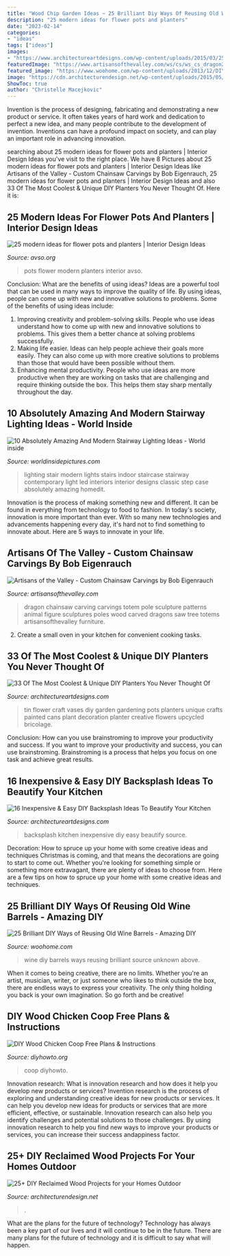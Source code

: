 ```yaml
---
title: "Wood Chip Garden Ideas ~ 25 Brilliant Diy Ways Of Reusing Old Wine Barrels"
description: "25 modern ideas for flower pots and planters"
date: "2023-02-14"
categories:
- "ideas"
tags: ["ideas"]
images:
- "https://www.architectureartdesigns.com/wp-content/uploads/2015/03/254.jpg"
featuredImage: "https://www.artisansofthevalley.com/ws/cs/ws_cs_dragon2a_l.jpg"
featured_image: "https://www.woohome.com/wp-content/uploads/2013/12/DIY-Ways-To-Re-Use-Wine-Barrels-17-2.jpg"
image: "https://cdn.architecturendesign.net/wp-content/uploads/2015/05/AD-Outdoor-Reclaimed-Wood-Projects-11.jpg"
ShowToc: true
author: "Christelle Macejkovic"
---
```



Invention is the process of designing, fabricating and demonstrating a new product or service. It often takes years of hard work and dedication to perfect a new idea, and many people contribute to the development of invention. Inventions can have a profound impact on society, and can play an important role in advancing innovation.

	

		
searching about 25 modern ideas for flower pots and planters | Interior Design Ideas you've visit to the right place. We have 8 Pictures about 25 modern ideas for flower pots and planters | Interior Design Ideas like Artisans of the Valley - Custom Chainsaw Carvings by Bob Eigenrauch, 25 modern ideas for flower pots and planters | Interior Design Ideas and also 33 Of The Most Coolest &amp; Unique DIY Planters You Never Thought Of. Here it is:
		
    
## 25 Modern Ideas For Flower Pots And Planters | Interior Design Ideas

<img loading=lazy src="https://www.avso.org/wp-content/uploads/2014/11/25-modern-ideas-for-flower-pots-and-planters-1415188152.jpg" onerror="this.onerror=null;this.src='https://tse4.mm.bing.net/th?id=OIP.sYVxYWirVQSyrl8o7LZKMQHaJ3&amp;pid=15.1';" alt="25 modern ideas for flower pots and planters | Interior Design Ideas">

_Source: avso.org_

>pots flower modern planters interior avso. 

	

Conclusion: What are the benefits of using ideas?
Ideas are a powerful tool that can be used in many ways to improve the quality of life. By using ideas, people can come up with new and innovative solutions to problems. Some of the benefits of using ideas include: 
1) Improving creativity and problem-solving skills. People who use ideas understand how to come up with new and innovative solutions to problems. This gives them a better chance at solving problems successfully. 
2) Making life easier. Ideas can help people achieve their goals more easily. They can also come up with more creative solutions to problems than those that would have been possible without them. 
3) Enhancing mental productivity. People who use ideas are more productive when they are working on tasks that are challenging and require thinking outside the box. This helps them stay sharp mentally throughout the day.

    
## 10 Absolutely Amazing And Modern Stairway Lighting Ideas - World Inside

<img loading=lazy src="https://worldinsidepictures.com/wp-content/uploads/2014/09/64.jpg" onerror="this.onerror=null;this.src='https://tse3.mm.bing.net/th?id=OIP.RRIvqc5igGen8nj646-T6gHaKQ&amp;pid=15.1';" alt="10 Absolutely Amazing And Modern Stairway Lighting Ideas - World inside">

_Source: worldinsidepictures.com_

>lighting stair modern lights stairs indoor staircase stairway contemporary light led interiors interior designs classic step case absolutely amazing homedit. 

	

Innovation is the process of making something new and different. It can be found in everything from technology to food to fashion. In today's society, innovation is more important than ever. With so many new technologies and advancements happening every day, it's hard not to find something to innovate about. Here are 5 ways to innovate in your life.

    
## Artisans Of The Valley - Custom Chainsaw Carvings By Bob Eigenrauch

<img loading=lazy src="https://www.artisansofthevalley.com/ws/cs/ws_cs_dragon2a_l.jpg" onerror="this.onerror=null;this.src='https://tse2.mm.bing.net/th?id=OIP.f91pC2AHp-iKn7-ayHLmpAHaLG&amp;pid=15.1';" alt="Artisans of the Valley - Custom Chainsaw Carvings by Bob Eigenrauch">

_Source: artisansofthevalley.com_

>dragon chainsaw carving carvings totem pole sculpture patterns animal figure sculptures poles wood carved dragons saw tree totems artisansofthevalley furniture. 

	

2. Create a small oven in your kitchen for convenient cooking tasks.

    
## 33 Of The Most Coolest &amp; Unique DIY Planters You Never Thought Of

<img loading=lazy src="https://www.architectureartdesigns.com/wp-content/uploads/2015/03/254.jpg" onerror="this.onerror=null;this.src='https://tse3.mm.bing.net/th?id=OIP.FJd1Row-trtVvfrsAFOpwwHaLH&amp;pid=15.1';" alt="33 Of The Most Coolest &amp; Unique DIY Planters You Never Thought Of">

_Source: architectureartdesigns.com_

>tin flower craft vases diy garden gardening pots planters unique crafts painted cans plant decoration planter creative flowers upcycled bricolage. 

	

Conclusion: How can you use brainstroming to improve your productivity and success.
If you want to improve your productivity and success, you can use brainstroming. Brainstroming is a process that helps you focus on one task and achieve great results.

    
## 16 Inexpensive &amp; Easy DIY Backsplash Ideas To Beautify Your Kitchen

<img loading=lazy src="https://www.architectureartdesigns.com/wp-content/uploads/2016/04/8-24.jpg" onerror="this.onerror=null;this.src='https://tse1.mm.bing.net/th?id=OIP.s6--zD0j_5SIYAsBKi0yhQHaJ4&amp;pid=15.1';" alt="16 Inexpensive &amp; Easy DIY Backsplash Ideas To Beautify Your Kitchen">

_Source: architectureartdesigns.com_

>backsplash kitchen inexpensive diy easy beautify source. 

	

Decoration: How to spruce up your home with some creative ideas and techniques
Christmas is coming, and that means the decorations are going to start to come out. Whether you're looking for something simple or something more extravagant, there are plenty of ideas to choose from. Here are a few tips on how to spruce up your home with some creative ideas and techniques.

    
## 25 Brilliant DIY Ways Of Reusing Old Wine Barrels - Amazing DIY

<img loading=lazy src="https://www.woohome.com/wp-content/uploads/2013/12/DIY-Ways-To-Re-Use-Wine-Barrels-17-2.jpg" onerror="this.onerror=null;this.src='https://tse3.mm.bing.net/th?id=OIP.6XwPg63DxlD0lkRxx5iwwwHaJ4&amp;pid=15.1';" alt="25 Brilliant DIY Ways of Reusing Old Wine Barrels - Amazing DIY">

_Source: woohome.com_

>wine diy barrels ways reusing brilliant source unknown above. 

	

When it comes to being creative, there are no limits. Whether you're an artist, musician, writer, or just someone who likes to think outside the box, there are endless ways to express your creativity. The only thing holding you back is your own imagination. So go forth and be creative!

    
## DIY Wood Chicken Coop Free Plans &amp; Instructions

<img loading=lazy src="https://www.diyhowto.org/wp-content/uploads/DIYHowto-DIY-Wood-Chicken-Coop-Free-Plans-11-512x1024.jpg" onerror="this.onerror=null;this.src='https://tse3.mm.bing.net/th?id=OIP.LdB2t4-v5DA08BXh1lMEwQHaO0&amp;pid=15.1';" alt="DIY Wood Chicken Coop Free Plans &amp; Instructions">

_Source: diyhowto.org_

>coop diyhowto. 

	

Innovation research: What is innovation research and how does it help you develop new products or services?
Invention research is the process of exploring and understanding creative ideas for new products or services. It can help you develop new ideas for products or services that are more efficient, effective, or sustainable. Innovation research can also help you identify challenges and potential solutions to those challenges. By using innovation research to help you find new ways to improve your products or services, you can increase their success andappiness factor.

    
## 25+ DIY Reclaimed Wood Projects For Your Homes Outdoor

<img loading=lazy src="https://cdn.architecturendesign.net/wp-content/uploads/2015/05/AD-Outdoor-Reclaimed-Wood-Projects-11.jpg" onerror="this.onerror=null;this.src='https://tse4.mm.bing.net/th?id=OIP.kihyU5yHdeqFLnsx8CGHJwHaOS&amp;pid=15.1';" alt="25+ DIY Reclaimed Wood Projects for your Homes Outdoor">

_Source: architecturendesign.net_

>. 

	

What are the plans for the future of technology?
Technology has always been a key part of our lives and it will continue to be in the future. There are many plans for the future of technology and it is difficult to say what will happen.

